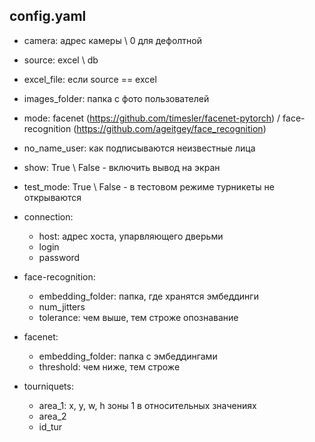 ## config.yaml
* camera: адрес камеры \ 0 для дефолтной
* source: excel \ db
* excel_file: если source == excel
* images_folder: папка с фото пользователей
* mode: facenet (https://github.com/timesler/facenet-pytorch) / face-recognition (https://github.com/ageitgey/face_recognition)
* no_name_user: как подписываются неизвестные лица
* show: True \ False - включить вывод на экран
* test_mode: True \ False - в тестовом режиме турникеты не открываются

* connection:
  + host: адрес хоста, упарвляющего дверьми
  + login
  + password

* face-recognition:
  + embedding_folder: папка, где хранятся эмбеддинги 
  + num_jitters
  + tolerance: чем выше, тем строже опознавание

* facenet:
  + embedding_folder: папка с эмбеддингами
  + threshold: чем ниже, тем строже

* tourniquets:
  + area_1: x, y, w, h зоны 1 в относительных значениях
  + area_2
  + id_tur
